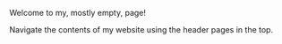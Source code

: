 Welcome to my, mostly empty, page!

Navigate the contents of my website using the header pages in the top.